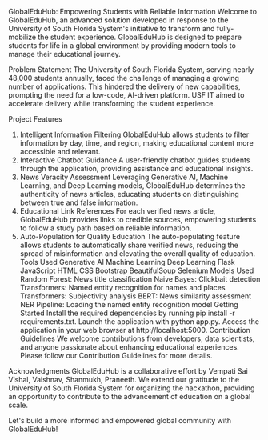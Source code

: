 GlobalEduHub: Empowering Students with Reliable Information
Welcome to GlobalEduHub, an advanced solution developed in response to the University of South Florida System's initiative to transform and fully-mobilize the student experience. GlobalEduHub is designed to prepare students for life in a global environment by providing modern tools to manage their educational journey.

Problem Statement
The University of South Florida System, serving nearly 48,000 students annually, faced the challenge of managing a growing number of applications. This hindered the delivery of new capabilities, prompting the need for a low-code, AI-driven platform. USF IT aimed to accelerate delivery while transforming the student experience.

Project Features
1. Intelligent Information Filtering
GlobalEduHub allows students to filter information by day, time, and region, making educational content more accessible and relevant.
2. Interactive Chatbot Guidance
A user-friendly chatbot guides students through the application, providing assistance and educational insights.
3. News Veracity Assessment
Leveraging Generative AI, Machine Learning, and Deep Learning models, GlobalEduHub determines the authenticity of news articles, educating students on distinguishing between true and false information.
4. Educational Link References
For each verified news article, GlobalEduHub provides links to credible sources, empowering students to follow a study path based on reliable information.
5. Auto-Population for Quality Education
The auto-populating feature allows students to automatically share verified news, reducing the spread of misinformation and elevating the overall quality of education.
Tools Used
Generative AI
Machine Learning
Deep Learning
Flask
JavaScript
HTML
CSS
Bootstrap
BeautifulSoup
Selenium
Models Used
Random Forest: News title classification
Naive Bayes: Clickbait detection
Transformers: Named entity recognition for names and places
Transformers: Subjectivity analysis
BERT: News similarity assessment
NER Pipeline: Loading the named entity recognition model
Getting Started
Install the required dependencies by running pip install -r requirements.txt.
Launch the application with python app.py.
Access the application in your web browser at http://localhost:5000.
Contribution Guidelines
We welcome contributions from developers, data scientists, and anyone passionate about enhancing educational experiences. Please follow our Contribution Guidelines for more details.

Acknowledgments
GlobalEduHub is a collaborative effort by Vempati Sai Vishal, Vaishnav, Shanmukh, Praneeth. We extend our gratitude to the University of South Florida System for organizing the hackathon, providing an opportunity to contribute to the advancement of education on a global scale.

Let's build a more informed and empowered global community with GlobalEduHub!
